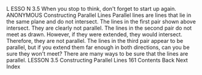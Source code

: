 L ESSO N
3.5
When you stop to think, don't forget to start up again.
ANONYMOUS
Constructing Parallel Lines
Parallel lines are lines that lie in the same plane and do not intersect.
The lines in the first pair shown above intersect. They are clearly not parallel. The lines in the second pair do not meet as drawn. However, if they were extended, they would intersect. Therefore, they are not parallel. The lines in the third pair appear to be parallel, but if you extend them far enough in both directions, can you be sure they won't meet? There are many ways to be sure that the lines are parallel.
LESSON 3.5 Constructing Parallel Lines
161
Contents
Back
Next
Index